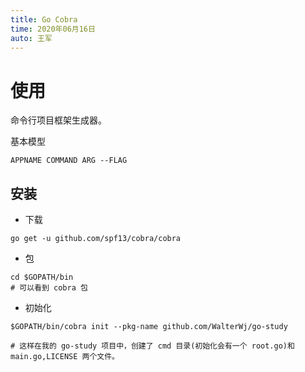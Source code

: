 ```yaml
---
title: Go Cobra
time: 2020年06月16日
auto: 王军
---
```

# 使用

命令行项目框架生成器。

基本模型

```shell
APPNAME COMMAND ARG --FLAG
```

## 安装

- 下载

```shell
go get -u github.com/spf13/cobra/cobra
```

- 包

```shell
cd $GOPATH/bin
# 可以看到 cobra 包
```

- 初始化

```shell
$GOPATH/bin/cobra init --pkg-name github.com/WalterWj/go-study

# 这样在我的 go-study 项目中，创建了 cmd 目录(初始化会有一个 root.go)和 main.go,LICENSE 两个文件。
```